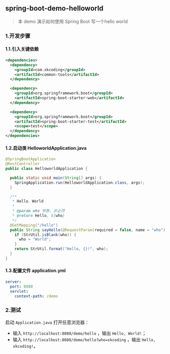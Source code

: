 ## spring-boot-demo-helloworld

> 本 demo 演示如何使用 Spring Boot 写一个hello world

### 1.开发步骤

#### 1.1.引入关键依赖
```xml
<dependencies>
  <dependency>
    <groupId>com.xkcoding</groupId>
    <artifactId>common-tools</artifactId>
  </dependency>

  <dependency>
    <groupId>org.springframework.boot</groupId>
    <artifactId>spring-boot-starter-web</artifactId>
  </dependency>

  <dependency>
    <groupId>org.springframework.boot</groupId>
    <artifactId>spring-boot-starter-test</artifactId>
    <scope>test</scope>
  </dependency>
</dependencies>
```

#### 1.2.启动类 HelloworldApplication.java

```java
@SpringBootApplication
@RestController
public class HelloworldApplication {

  public static void main(String[] args) {
    SpringApplication.run(HelloworldApplication.class, args);
  }

  /**
   * Hello，World
   *
   * @param who 参数，非必须
   * @return Hello, ${who}
   */
  @GetMapping("/hello")
  public String sayHello(@RequestParam(required = false, name = "who") String who) {
    if (StrUtil.isBlank(who)) {
      who = "World";
    }
    return StrUtil.format("Hello, {}!", who);
  }
}
```

#### 1.3.配置文件 application.yml

```yaml
server:
  port: 8080
  servlet:
    context-path: /demo
```
### 2.测试

启动 `Application.java` 打开任意浏览器：
- 输入 `http://localhost:8080/demo/hello` ，输出 `Hello, World!`；
- 输入 `http://localhost:8080/demo/hello?who=xkcoding` ，输出 `Hello, xkcoding!`。
